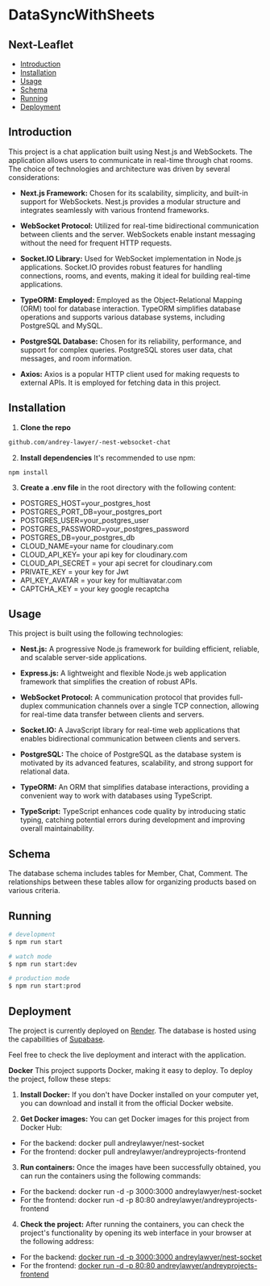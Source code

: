 # DataSyncWithSheets

## Next-Leaflet

- [Introduction](#introduction)
- [Installation](#installation)
- [Usage](#usage)
- [Schema](#schema)
- [Running](#running)
- [Deployment](#deployment)

## Introduction

This project is a chat application built using Nest.js and WebSockets. The application allows users to communicate in real-time through chat rooms. The choice of technologies and architecture was driven by several considerations:

- **Next.js Framework:** Chosen for its scalability, simplicity, and built-in support for WebSockets. Nest.js provides a modular structure and integrates seamlessly with various frontend frameworks.

- **WebSocket Protocol:** Utilized for real-time bidirectional communication between clients and the server. WebSockets enable instant messaging without the need for frequent HTTP requests.

- **Socket.IO Library:** Used for WebSocket implementation in Node.js applications. Socket.IO provides robust features for handling connections, rooms, and events, making it ideal for building real-time applications.

- **TypeORM: Employed:** Employed as the Object-Relational Mapping (ORM) tool for database interaction. TypeORM simplifies database operations and supports various database systems, including PostgreSQL and MySQL.

- **PostgreSQL Database:** Chosen for its reliability, performance, and support for complex queries. PostgreSQL stores user data, chat messages, and room information.

- **Axios:** Axios is a popular HTTP client used for making requests to external APIs. It is employed for fetching data in this project.

## Installation

1. **Clone the repo**

```bash
github.com/andrey-lawyer/-nest-websocket-chat
```

2. **Install dependencies** It's recommended to use npm:

```
npm install
```

3. **Create a .env file** in the root directory with the following content:

- POSTGRES_HOST=your_postgres_host
- POSTGRES_PORT_DB=your_postgres_port
- POSTGRES_USER=your_postgres_user
- POSTGRES_PASSWORD=your_postgres_password
- POSTGRES_DB=your_postgres_db
- CLOUD_NAME=your name for cloudinary.com
- CLOUD_API_KEY= your api key for cloudinary.com
- CLOUD_API_SECRET = your api secret for cloudinary.com
- PRIVATE_KEY = your key for Jwt
- API_KEY_AVATAR = your key for multiavatar.com
- CAPTCHA_KEY = your key google recaptcha

## Usage

This project is built using the following technologies:

- **Nest.js:** A progressive Node.js framework for building efficient, reliable, and scalable server-side applications.

- **Express.js:** A lightweight and flexible Node.js web application framework that simplifies the creation of robust APIs.

- **WebSocket Protocol:** A communication protocol that provides full-duplex communication channels over a single TCP connection, allowing for real-time data transfer between clients and servers.

- **Socket.IO:** A JavaScript library for real-time web applications that enables bidirectional communication between clients and servers.

- **PostgreSQL:** The choice of PostgreSQL as the database system is motivated by its advanced features, scalability, and strong support for relational data.

- **TypeORM:** An ORM that simplifies database interactions, providing a convenient way to work with databases using TypeScript.

- **TypeScript:** TypeScript enhances code quality by introducing static typing, catching potential errors during development and improving overall maintainability.

## Schema

The database schema includes tables for Member, Chat, Comment. The relationships between these tables allow for organizing products based on various criteria.

## Running

```bash
# development
$ npm run start

# watch mode
$ npm run start:dev

# production mode
$ npm run start:prod
```

## Deployment

The project is currently deployed on [Render](https://nest-sockets.onrender.com). The database is hosted using the capabilities of [Supabase](https://supabase.com).

Feel free to check the live deployment and interact with the application.

**Docker**
This project supports Docker, making it easy to deploy. To deploy the project, follow these steps:

1. **Install Docker:** If you don't have Docker installed on your computer yet, you can download and install it from the official Docker website.

2. **Get Docker images:** You can get Docker images for this project from Docker Hub:

- For the backend: docker pull andreylawyer/nest-socket
- For the frontend: docker pull andreylawyer/andreyprojects-frontend

3. **Run containers:** Once the images have been successfully obtained, you can run the containers using the following commands:

- For the backend: docker run -d -p 3000:3000 andreylawyer/nest-socket
- For the frontend: docker run -d -p 80:80 andreylawyer/andreyprojects-frontend

4. **Check the project:** After running the containers, you can check the project's functionality by opening its web interface in your browser at the following address:

- For the backend: [docker run -d -p 3000:3000 andreylawyer/nest-socket](http://localhost)
- For the frontend: [docker run -d -p 80:80 andreylawyer/andreyprojects-frontend](http://localhost:3000)
